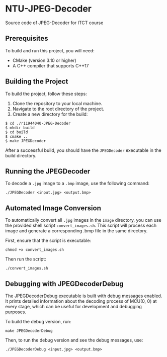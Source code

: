 # NTU-JPEG-Decoder
Source code of JPEG-Decoder for ITCT course

## Prerequisites

To build and run this project, you will need:

- CMake (version 3.10 or higher)
- A C++ compiler that supports C++17

## Building the Project

To build the project, follow these steps:
1. Clone the repository to your local machine.
2. Navigate to the root directory of the project.
3. Create a new directory for the build:

```
$ cd ./r11944040-JPEG-Decoder
$ mkdir build
$ cd build
$ cmake ..
$ make JPEGDecoder
```

After a successful build, you should have the ```JPEGDecoder``` executable in the build directory.

## Running the JPEGDecoder

To decode a ```.jpg``` image to a ```.bmp``` image, use the following command:

```
./JPEGDecoder <input.jpg> <output.bmp>
```

## Automated Image Conversion

To automatically convert all ```.jpg``` images in the ```Image``` directory, you can use the provided shell script ```convert_images.sh```. This script will process each image and generate a corresponding .bmp file in the same directory.

First, ensure that the script is executable:

```
chmod +x convert_images.sh
```

Then run the script:

```
./convert_images.sh
```

## Debugging with JPEGDecoderDebug

The JPEGDecoderDebug executable is built with debug messages enabled. It prints detailed information about the decoding process of MCU(0, 0) at every stage, which can be useful for development and debugging purposes.

To build the debug version, run:

```
make JPEGDecoderDebug
```

Then, to run the debug version and see the debug messages, use:

```
./JPEGDecoderDebug <input.jpg> <output.bmp>
```
